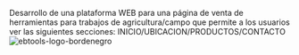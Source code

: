 Desarrollo de una plataforma WEB para una página de venta de herramientas para trabajos de agricultura/campo que permite a los usuarios ver las siguientes secciones: INICIO/UBICACION/PRODUCTOS/CONTACTO
![ebtools-logo-bordenegro](https://github.com/user-attachments/assets/7f14c451-6570-4d7a-a55f-4ae15930a847)
